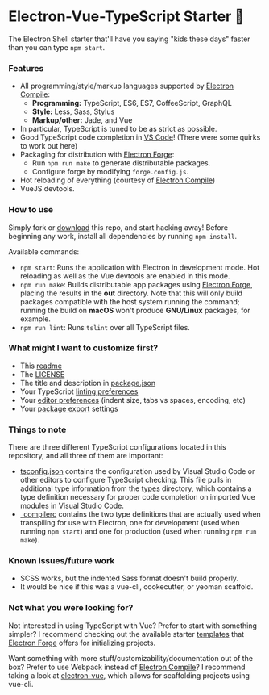 # Electron-Vue-TypeScript Starter :construction:

The Electron Shell starter that'll have you saying "kids these days" faster than you can type `npm start`.

### Features

* All programming/style/markup languages supported by [Electron Compile](https://github.com/electron/electron-compile#electron-compile):
  * **Programming:** TypeScript, ES6, ES7, CoffeeScript, GraphQL
  * **Style:** Less, Sass, Stylus
  * **Markup/other:** Jade, and Vue
* In particular, TypeScript is tuned to be as strict as possible.
* Good TypeScript code completion in [VS Code](https://code.visualstudio.com/)! (There were some quirks to work out here)
* Packaging for distribution with [Electron Forge](https://github.com/electron-userland/electron-forge):
  * Run `npm run make` to generate distributable packages.
  * Configure forge by modifying `forge.config.js`.
* Hot reloading of everything (courtesy of [Electron Compile](https://github.com/electron/electron-compile))
* VueJS devtools.

### How to use

Simply fork or [download](https://github.com/bdero/electron-vue-typescript-starter/archive/master.zip) this repo, and start hacking away! Before beginning any work, install all dependencies by running `npm install`.

Available commands:
* `npm start`: Runs the application with Electron in development mode. Hot reloading as well as the Vue devtools are enabled in this mode.
* `npm run make`: Builds distributable app packages using [Electron Forge](https://github.com/electron-userland/electron-forge), placing the results in the **out** directory. Note that this will only build packages compatible with the host system running the command; running the build on **macOS** won't produce **GNU/Linux** packages, for example.
* `npm run lint`: Runs `tslint` over all TypeScript files.

### What might I want to customize first?

* This [readme](README.md)
* The [LICENSE](LICENSE])
* The title and description in [package.json](package.json)
* Your TypeScript [linting preferences](tslint.json)
* Your [editor preferences](.editorconfig) (indent size, tabs vs spaces, encoding, etc)
* Your [package export](forge.config.js) settings

### Things to note

There are three different TypeScript configurations located in this repository, and all three of them are important:
* [tsconfig.json](tsconfig.json) contains the configuration used by Visual Studio Code or other editors to configure TypeScript checking. This file pulls in additional type information from the [types](types/) directory, which contains a type definition necessary for proper code completion on imported Vue modules in Visual Studio Code.
* [_compilerc](_compilerc) contains the two type definitions that are actually used when transpiling for use with Electron, one for development (used when running `npm start`) and one for production (used when running `npm run make`).

### Known issues/future work

* SCSS works, but the indented Sass format doesn't build properly.
* It would be nice if this was a vue-cli, cookecutter, or yeoman scaffold.

### Not what you were looking for?

Not interested in using TypeScript with Vue? Prefer to start with something simpler? I recommend checking out the available starter [templates](https://github.com/electron-userland/electron-forge-templates) that [Electron Forge](https://github.com/electron-userland/electron-forge) offers for initializing projects.

Want something with more stuff/customizability/documentation out of the box? Prefer to use Webpack instead of [Electron Compile](https://github.com/electron/electron-compile)? I recommend taking a look at [electron-vue](https://github.com/SimulatedGREG/electron-vue), which allows for scaffolding projects using vue-cli.
